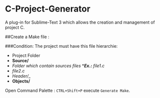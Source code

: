 C-Project-Generator
===================

A plug-in for Sublime-Text 3 which allows the creation and management of project C.

##Create a Make file :

###Condition:
The project must have this file hierarchie:

* Project Folder
 * __Source/__ 
 * _Folder which contain sources files_
 *___Ex.:__ file1.c_
* _file2.c_
* _Header/__
* __Objects/__


Open  Command Palette : `CTRL+Shift+P` execute `Generate Make`.

